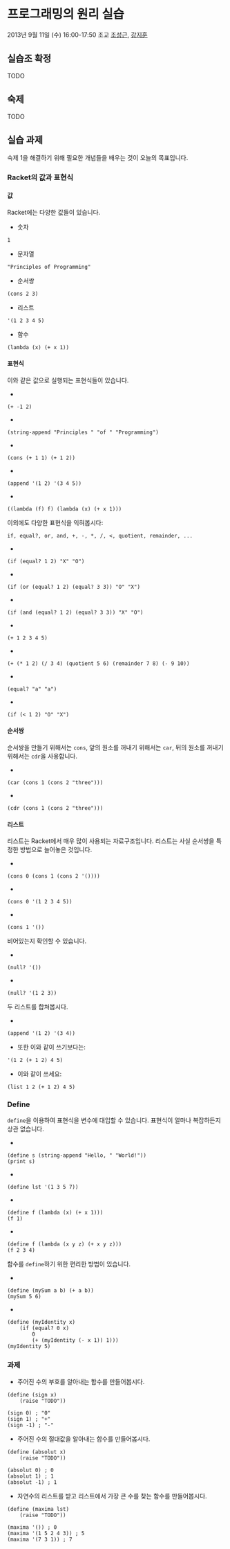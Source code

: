 # 프로그래밍의 원리 실습 #

2013년 9월 11일 (수) 16:00-17:50
조교 [조성근](http://ropas.snu.ac.kr/~skcho),
[강지훈](http://ropas.snu.ac.kr/~jhkang)

## 실습조 확정 ##

TODO

## 숙제 ##

TODO

## 실습 과제 ##

숙제 1을 해결하기 위해 필요한 개념들을 배우는 것이 오늘의 목표입니다.

### Racket의 값과 표현식 ###

#### 값 ####

Racket에는 다양한 값들이 있습니다.

* 숫자
```racket
1
```

* 문자열
```racket
"Principles of Programming"
```

* 순서쌍
```racket
(cons 2 3)
```

* 리스트
```racket
'(1 2 3 4 5)
```

* 함수
```racket
(lambda (x) (+ x 1))
```

#### 표현식 ####

이와 같은 값으로 실행되는 표현식들이 있습니다.

*
```racket
(+ -1 2)
```

*
```racket
(string-append "Principles " "of " "Programming")
```

*
```racket
(cons (+ 1 1) (+ 1 2))
```

*
```racket
(append '(1 2) '(3 4 5))
```

*
```racket
((lambda (f) f) (lambda (x) (+ x 1)))
```

이외에도 다양한 표현식을 익혀봅시다:
```racket
if, equal?, or, and, +, -, *, /, <, quotient, remainder, ...
```

*
```racket
(if (equal? 1 2) "X" "O")
```

*
```racket
(if (or (equal? 1 2) (equal? 3 3)) "O" "X")
```

*
```racket
(if (and (equal? 1 2) (equal? 3 3)) "X" "O")
```

*
```racket
(+ 1 2 3 4 5)
```

*
```racket
(+ (* 1 2) (/ 3 4) (quotient 5 6) (remainder 7 8) (- 9 10))
```

*
```racket
(equal? "a" "a")
```

*
```racket
(if (< 1 2) "O" "X")
```

#### 순서쌍 ####

순서쌍을 만들기 위해서는 ```cons```, 앞의 원소를 꺼내기 위해서는
```car```, 뒤의 원소를 꺼내기 위해서는 ```cdr```을 사용합니다.

*
```racket
(car (cons 1 (cons 2 "three")))
```

*
```racket
(cdr (cons 1 (cons 2 "three")))
```

#### 리스트 ####

리스트는 Racket에서 매우 많이 사용되는 자료구조입니다. 리스트는 사실
순서쌍을 특정한 방법으로 늘어놓은 것입니다.

*
```racket
(cons 0 (cons 1 (cons 2 '())))
```

*
```racket
(cons 0 '(1 2 3 4 5))
```

*
```racket
(cons 1 '())
```

비어있는지 확인할 수 있습니다.

*
```racket
(null? '())
```

*
```racket
(null? '(1 2 3))
```

두 리스트를 합쳐봅시다.

*
```racket
(append '(1 2) '(3 4))
```

* 또한 이와 같이 쓰기보다는:
```racket
'(1 2 (+ 1 2) 4 5)
```

* 이와 같이 쓰세요:
```racket
(list 1 2 (+ 1 2) 4 5)
```

### Define ###


```define```을 이용하여 표현식을 변수에 대입할 수 있습니다. 표현식이
얼마나 복잡하든지 상관 없습니다.

*
```racket
(define s (string-append "Hello, " "World!"))
(print s)
```

*
```racket
(define lst '(1 3 5 7))
```

*
```racket
(define f (lambda (x) (+ x 1)))
(f 1)
```

*
```racket
(define f (lambda (x y z) (+ x y z)))
(f 2 3 4)
```

함수를 ```define```하기 위한 편리한 방법이 있습니다.

*
```racket
(define (mySum a b) (+ a b))
(mySum 5 6)
```

*
```racket
(define (myIdentity x)
	(if (equal? 0 x)
		0
		(+ (myIdentity (- x 1)) 1)))
(myIdentity 5)
```

### 과제 ###

* 주어진 수의 부호를 알아내는 함수를 만들어봅시다.
```racket
(define (sign x)
    (raise "TODO"))

(sign 0) ; "0"
(sign 1) ; "+"
(sign -1) ; "-"
```

* 주어진 수의 절대값을 알아내는 함수를 만들어봅시다.
```racket
(define (absolut x)
    (raise "TODO"))

(absolut 0) ; 0
(absolut 1) ; 1
(absolut -1) ; 1
```

* 자연수의 리스트를 받고 리스트에서 가장 큰 수를 찾는 함수를 만들어봅시다.
```racket
(define (maxima lst)
    (raise "TODO"))

(maxima '()) ; 0
(maxima '(1 5 2 4 3)) ; 5
(maxima '(7 3 1)) ; 7
```
